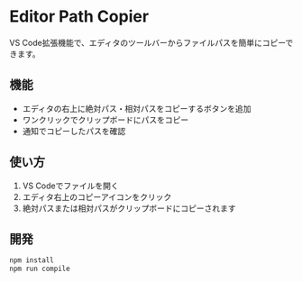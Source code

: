 # Editor Path Copier

VS Code拡張機能で、エディタのツールバーからファイルパスを簡単にコピーできます。

## 機能

- エディタの右上に絶対パス・相対パスをコピーするボタンを追加
- ワンクリックでクリップボードにパスをコピー
- 通知でコピーしたパスを確認

## 使い方

1. VS Codeでファイルを開く
2. エディタ右上のコピーアイコンをクリック
3. 絶対パスまたは相対パスがクリップボードにコピーされます

## 開発

```bash
npm install
npm run compile
```
